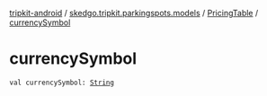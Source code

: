 [tripkit-android](../../index.md) / [skedgo.tripkit.parkingspots.models](../index.md) / [PricingTable](index.md) / [currencySymbol](./currency-symbol.md)

# currencySymbol

`val currencySymbol: `[`String`](https://kotlinlang.org/api/latest/jvm/stdlib/kotlin/-string/index.html)